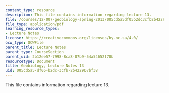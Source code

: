 ```yaml
---
content_type: resource
description: This file contains information regarding lecture 13.
file: /courses/12-007-geobiology-spring-2013/005cd5a5df05b2dc3cfb2b422967bf38_MIT12_007S13_Lec13.pdf
file_type: application/pdf
learning_resource_types:
- Lecture Notes
license: https://creativecommons.org/licenses/by-nc-sa/4.0/
ocw_type: OCWFile
parent_title: Lecture Notes
parent_type: CourseSection
parent_uid: 2b12ee57-7998-8ca8-87b9-54a54652f78b
resourcetype: Document
title: Geobiology, Lecture Notes 13
uid: 005cd5a5-df05-b2dc-3cfb-2b422967bf38
---
```

This file contains information regarding lecture 13.